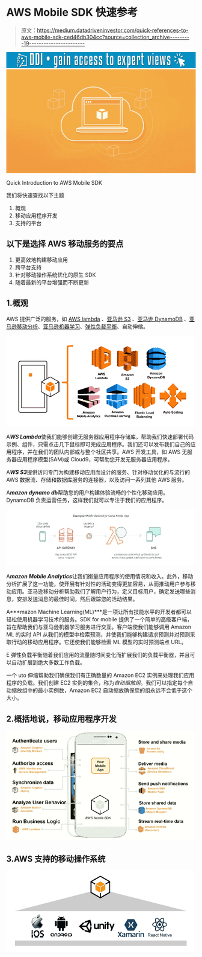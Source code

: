 # AWS Mobile SDK 快速参考

> 原文：<https://medium.datadriveninvestor.com/quick-references-to-aws-mobile-sdk-ced46db304cc?source=collection_archive---------19----------------------->

[![](img/140ef82f13dfa695d5f70b940addc251.png)](http://www.track.datadriveninvestor.com/1B9E)![](img/8f5626ffbd61553332bdafae8b12becd.png)

Quick Introduction to AWS Mobile SDK

我们将快速查找以下主题

1.  概观
2.  移动应用程序开发
3.  支持的平台

## 以下是选择 AWS 移动服务的要点

1.  更高效地构建移动应用
2.  跨平台支持
3.  针对移动操作系统优化的原生 SDK
4.  随着最新的平台增强而不断更新

## 1.概观

AWS 提供广泛的服务，如 [AWS lambda](https://aws.amazon.com/lambda/features/) 、[亚马逊 S3](https://aws.amazon.com/s3/getting-started/) 、[亚马逊 DynamoDB](https://aws.amazon.com/dynamodb/) 、[亚马逊移动分析](https://docs.aws.amazon.com/mobileanalytics/index.html#lang/en_us)、[亚马逊机器学习](https://aws.amazon.com/machine-learning/)、[弹性负载平衡](https://aws.amazon.com/elasticloadbalancing/)、自动伸缩。

![](img/ef2ef0ba7b9dbfcacb6d159c8147f737.png)

A***WS Lambda***使我们能够创建无服务器应用程序存储库，帮助我们快速部署代码示例、组件，只需点击几下鼠标即可完成应用程序。我们还可以发布我们自己的应用程序，并在我们的团队内部或与整个社区共享。AWS 开发工具，如 AWS 无服务器应用程序模型(SAM)或 Cloud9，可帮助您开发无服务器应用程序。

A***WS S3***提供访问专门为构建移动应用而设计的服务、针对移动优化的与流行的 AWS 数据流、存储和数据库服务的连接器，以及访问一系列其他 AWS 服务。

A***mazon dynamo db***帮助您的用户构建体验流畅的个性化移动应用。DynamoDB 负责运营任务，这样我们就可以专注于我们的应用程序。

![](img/11f33f484828255e099005854bc39b35.png)

A***mazon Mobile Analytics***让我们衡量应用程序的使用情况和收入。此外，移动分析扩展了这一功能，使开展有针对性的活动变得更加容易，从而推动用户参与移动应用。亚马逊移动分析帮助我们了解用户行为，定义目标用户，确定发送哪些消息，安排发送消息的最佳时间，然后跟踪您的活动结果。

A***mazon Machine Learning(ML)***是一项让所有技能水平的开发者都可以轻松使用机器学习技术的服务。SDK for mobile 提供了一个简单的高级客户端，旨在帮助我们与亚马逊机器学习服务进行交互。客户端使我们能够调用 Amazon ML 的实时 API 从我们的模型中检索预测，并使我们能够构建请求预测并对预测采取行动的移动应用程序。它还使我们能够检索 ML 模型的实时预测端点 URL。

E 弹性负载平衡随着我们应用的流量随时间变化而扩展我们的负载平衡器，并且可以自动扩展到绝大多数工作负载。

一个 uto 伸缩帮助我们确保我们有正确数量的 Amazon EC2 实例来处理我们应用程序的负载。我们创建 EC2 实例的集合，称为*自动缩放组*。我们可以指定每个自动缩放组中的最小实例数，Amazon EC2 自动缩放确保您的组永远不会低于这个大小。

## 2.概括地说，移动应用程序开发

![](img/409db62a12c0c68ed6b08d13e4ba77c5.png)

## 3.AWS 支持的移动操作系统

![](img/3b9bca74bf4493f8a07bdb13f1b0990c.png)